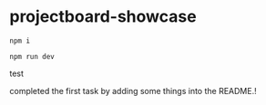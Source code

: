 # projectboard-showcase

```
npm i
```

```
npm run dev
```


test

completed the first task by adding some things into the README.!